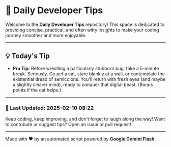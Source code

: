 
# 🌟 Daily Developer Tips

Welcome to the **Daily Developer Tips** repository! This space is dedicated to providing concise, practical, and often witty insights to make your coding journey smoother and more enjoyable.

---

## 💡 Today's Tip

- **Pro Tip:**  Before wrestling a particularly stubborn bug,  take a 5-minute break.  Seriously.  Go pet a cat, stare blankly at a wall, or contemplate the existential dread of semicolons.  You'll return with fresh eyes (and maybe a slightly clearer mind), ready to conquer that digital beast.  (Bonus points if the cat helps.)

---

### 📅 Last Updated: 2025-02-10 08:22

Keep coding, keep improving, and don't forget to laugh along the way! Want to contribute or suggest tips? Open an issue or pull request!

---

Made with ❤️ by an automated script powered by **Google Gemini Flash**.
